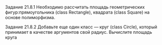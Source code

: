 Задание 21.8.1
Необходимо рассчитать площадь геометрических фигур:прямоугольника (class Rectangle), квадрата (class Square) на основе полиморфизма.

Задание 21.8.2
Добавьте еще один класс — круг (class Circle), который принимает в качестве аргументов свой радиус.
Вычислите площадь круга
